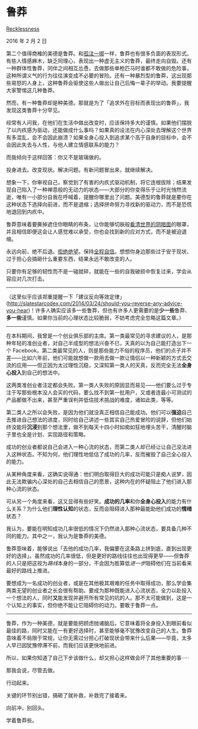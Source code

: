 # 鲁莽

[Recklessness](https://mindingourway.com/recklessness/)

2016 年 2 月 2 日

第二个值得商榷的美德是鲁莽。和[孤注一掷](https://mindingourway.com/desperation)一样，鲁莽也有很多负面的表现形式。有些人情感麻木，缺乏同理心，表现出一种虚无主义的鲁莽，最终走向自毁。还有一种群体性鲁莽，同伴之间相互怂恿，去做那些单枪匹马时谁都不敢做的危险事，这种所谓义气的行为往往演变成不必要的冒险。还有一种暴烈型的鲁莽，这出现那些易怒的人身上，这种鲁莽会驱使这些人做出让自己后悔一辈子的举动。我要提醒大家警惕这几种鲁莽。

然而，有一种鲁莽却是种美德。那就是为了「追求外在目标而表现出的鲁莽」，我发现这类鲁莽十分罕见。

经常有人问我，在他们在生活中做出改变时，应该保持多大的谨慎。如果他们摆脱了以内疚感为驱动，还能做成什么事吗？如果真的设法在内心深处去理解这个世界有多混乱，会不会因此崩溃？如果全身心投入到追求某个高于自身的目标中，会不会因此失去与人性，与他人建立情感联系的能力？

而我倾向于这样回答：你又不是玻璃做的。

投身进去。改变现状。解决问题。有新问题冒出来，就继续解决。

想象一下，你审视自己，察觉到了有害的内疚式驱动机制，将它连根拔除；结果发现自己陷入了一种禅意般的无动力的状态——大部分的你变得乐于让时光悄然流逝，唯有一小部分自我在呼喊着，提醒你哪里出了问题。美德型的鲁莽就是要你在这种状态下选择向前进，而不是退缩；选择拼命努力寻找新的驱动力，而不是恐慌地退回到内疚中。

鲁莽意味着要撕掉遮住你眼睛的布条，让你能够切肤般[看清世界的阴暗面](https://mindingourway.com/see-the-dark-world/)的眼罩，并且相信即便这会让人感觉难以承受，你也会找到新的应对方式，而不是被迫退缩。

永远向前，绝不后退。[拒绝绝望](https://mindingourway.com/being-unable-to-despair/)。保持[全程自信](https://mindingourway.com/confidence-all-the-way-up/)。想想你身边那些过于安于现状、过于担心会搞砸什么重要东西，结果永远不敢改变的人。

只要你有足够的韧性而不是一碰就碎，就能在一些的自我破损中恢复过来，学会从容应对几次打击。

------

（这里似乎应该郑重提醒一下「建议反向等效定律」(http://slatestarcodex.com/2014/03/24/should-you-reverse-any-advice-you-hear)！许多人确实应该多一些鲁莽，但也有许多人更需要的是**少一些**鲁莽、**多一些**谨慎。如果你当前的心理状态比较脆弱，不妨考虑完全忽略这篇文章。）

------

在本科期间，我曾是一个创业俱乐部的主席。第一类最常见的寻求建议的人，是那种年轻的准创业者，对自己半成型的想法兴奋不已，天真的以为自己能打造出下一个 Facebook。第二类最常见的人，则是那些能力不俗的程序员，他们的点子并不差——比如六年前，他们可能就想做一款用去做一款让情侣以一种新颖的方式去交流的应用——但正因为太过理性沉稳，又深知第一类人的天真，反而完全无法**全身心投入**到自己的想法中。

这两类准创业者注定都会失败。第一类人失败的原因显而易见——他们要么过于专注于写那些根本没人会买的代码，要么找不到第一批用户，又或者连最小可测试的产品都做不出来，甚至严重误判并低估技术挑战的难度，诸如此类，等等。

第二类人之所以会失败，是因为他们就没真正相信自己能成功。他们可以**强迫**自己去推进自己想法的进度，同时给自己讲述一些其实自己热爱冒险的说辞，但他们始终没能将**沉浸**到那个想法里，做不到每天十四小时如痴如狂地埋头苦干，清醒时脑子里也全是计划、实现路径和策略。

成功的创业者都说自己会进入一种心流的状态，而第二类人却已经让让自己没法进入这种状态。不知为何，他们理性地低估了成功的几率，反而摧毁了自己全心投入的能力。

从某种角度来看，这确实说得通：他们明白取得巨大的成功可能只是痴人说梦，因此无法欺骗内心深处的自己去相信自己的愿景，这种内在的怀疑阻止了他们进入那种心流的状态。

可从另一个角度来看，这又显得有些好笑。**成功的几率**和你**全身心投入**的能力有什么关系？为什么他们**理性认知**的状态，反而会阻碍进入那种最能助他们成功的**情绪**状态？

我认为，要能在明知成功几率很低的情况下仍然进入那种心流状态，要具备几种不同的能力。其中之一，我认为是鲁莽的美德。

鲁莽意味着，能够说出「去他的成功几率，我偏要在这条路上拼到底，直到出现更好的选择」。虽然成功的几率很低，但是更好的路线往往也出现得更早——但鲁莽的人只是把这视为*路线*本身的一部分，不会因为胜算低*进一步*阻碍他们在当前看来最好的路线上推进。

要想成为一名成功的创业者，或是在其他极其艰难的任务中取得成功，那么学会集两类无望的创业者之长会很有帮助。要成为那种既能进入心流状态，全力以赴投入一个想法的人，同时**又**能发现并避开所有常见的坑的人。那不太可能做到，这是一个认知上的事实，但你绝不能让它阻碍你的动力。要敢于鲁莽一点。

------

鲁莽，作为一种美德，就是要能把顾虑抛诸脑后。它意味着将全身投入到眼前看似最佳的路，同时又能在一有更好选择时，甚至能够毫不犹豫改变自己的人生。鲁莽意味着不局限于常规，让你无需过分担心打破现状会带来什么后果——毕竟，太多人早已因犹豫停滞不前，而我们应该更快地前进。

所以，如果你知道了自己下步该做什么，却又担心这样做会坏了其他重要的事·····

那我会说，尽管去做。

行动起来。

关键的环节别出错，搞砸了就补救，补救完了接着来。

向前冲，别回头。

学着鲁莽些。